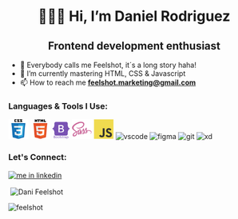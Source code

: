 <h1 align="center">👩🏻‍💻 Hi, I’m Daniel Rodriguez</h1>
<h2 align="center">Frontend development enthusiast</h2>


- 🍃 Everybody calls me Feelshot, it´s a long story haha!
- 📖 I’m currently mastering HTML, CSS & Javascript
- 📫 How to reach me **feelshot.marketing@gmail.com**




<h3>Languages & Tools I Use:</h3>
<p>
<img src="https://raw.githubusercontent.com/devicons/devicon/master/icons/css3/css3-original-wordmark.svg" alt="css3" width="40" height="40"/>
<img src="https://raw.githubusercontent.com/devicons/devicon/master/icons/html5/html5-original-wordmark.svg" alt="html5" width="40" height="40"/>
<img src="https://raw.githubusercontent.com/devicons/devicon/master/icons/bootstrap/bootstrap-plain-wordmark.svg" alt="bootstrap" width="35" height="35"/>
<img src="https://raw.githubusercontent.com/devicons/devicon/master/icons/sass/sass-original.svg" alt="sass" width="40" height="40"/>
<img src="https://raw.githubusercontent.com/devicons/devicon/master/icons/javascript/javascript-original.svg" alt="javascript" width="40" height="40"/>
<img src="https://cdn.jsdelivr.net/gh/devicons/devicon/icons/vscode/vscode-original.svg" alt="vscode" width="40" height="40"/>
<img src="https://cdn.jsdelivr.net/gh/devicons/devicon/icons/figma/figma-original.svg" alt="figma" width="40" height="40"/>
<img src="https://cdn.jsdelivr.net/gh/devicons/devicon/icons/git/git-original.svg" alt="git" width="40" height="40"/>
<img src="https://cdn.worldvectorlogo.com/logos/adobe-xd.svg" alt="xd" width="40" height="40"/>

</p>


<h3>Let's Connect:</h3>
<p><a href="https://www.linkedin.com/" target="_blank"><img align="center" src="https://cdn.jsdelivr.net/gh/devicons/devicon/icons/linkedin/linkedin-original.svg" alt="me in linkedin" height="auto" width="30"/></a></p>

<p>&nbsp;<img align="center" src="https://github-readme-stats.vercel.app/api?username=feelshot&show_icons=true&locale=en" alt="Dani Feelshot" /></p>
<p><img align="left" src="https://github-readme-stats.vercel.app/api/top-langs?username=feelshot&show_icons=true&locale=en&layout=compact" alt="feelshot" /></p>
<!-- ![Github stats](https://github-readme-stats.vercel.app/api?username=feelshot&theme=omni&show_icons=true&locale=en) -->













